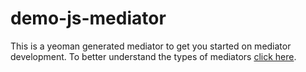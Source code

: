 # demo-js-mediator

This is a yeoman generated mediator to get you started on mediator development.  To better understand the types of mediators [click here](http://openhim.readthedocs.io/en/latest/user-guide/mediators.html#mediator-types).